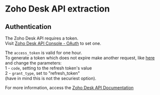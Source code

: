 # Zoho Desk API extraction

## Authentication
The Zoho Desk API requires a token.  
Visit [Zoho Desk API Console - OAuth](https://desk.zoho.com/DeskAPIDocument#OauthTokens) to set one.  

The `access_token` is valid for one hour.  
To generate a token which does not expire make another request, like [here](https://desk.zoho.com/DeskAPIDocument#OauthTokens#GeneratingTokens) and change the parameters:  
1 - `code`, setting to the refresh token's value  
2 - `grant_type`, set to "refresh_token"  
(have in mind this is not the securiest option).  

For more information, access the [Zoho Desk API Documentation](https://desk.zoho.com/DeskAPIDocument)
